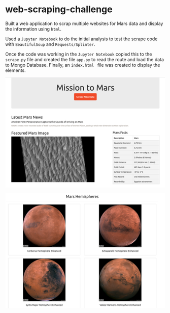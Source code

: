 # web-scraping-challenge

Built a web application to scrap multiple websites for Mars data and display the information using `html`.

Used a `Jupyter Notebook` to do the initial analysis to test the scrape code with `BeautifulSoup` and `Requests/Splinter`.

Once the code was working in the `Jupyter Notebook` copied this to the `scrape.py` file and created the file `app.py` to read the route and load the data to Mongo Database. Finally, an `index.html ` file was created to display the elements.

![App screenshot](Mission_to_Mars/images/app_screenshot.png)

![Mars Hemispheres](Mission_to_Mars/images/hemispheres.png)
